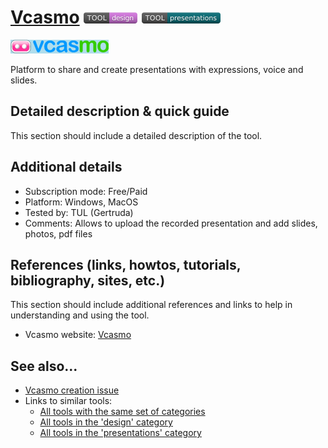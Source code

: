 # [Vcasmo](https://www.vcasmo.com/)  [<img src="images/design.png" align="bottom">](https://github.com/e-CLOSE/Toolbox/issues?q=label%3A01_TOOL+label%3Adesign) [<img src="images/presentations.png" align="bottom">](https://github.com/e-CLOSE/Toolbox/issues?q=label%3A01_TOOL+label%3Apresentations)

![Vcasmo Logo](images/vcasmo.png)

Platform to share and create presentations with expressions, voice and slides.


## Detailed description & quick guide

This section should include a detailed description of the tool.


## Additional details

- Subscription mode: Free/Paid
- Platform: Windows, MacOS
- Tested by: TUL (Gertruda)
- Comments: Allows to upload the recorded presentation and add slides, photos, pdf files


## References (links, howtos, tutorials, bibliography, sites, etc.)

This section should include additional references and links to help in
understanding and using the tool.

- Vcasmo website: [Vcasmo](https://www.vcasmo.com/)


## See also...

- [Vcasmo creation issue](https://github.com/e-CLOSE/Toolbox/issues/166)
- Links to similar tools:
  - [All tools with the same set of categories](https://github.com/e-CLOSE/Toolbox/issues?q=label%3A01_TOOL+label%3Apresentations)
  - [All tools in the 'design' category](https://github.com/e-CLOSE/Toolbox/issues?q=label%3A01_TOOL+label%3Adesign)
  - [All tools in the 'presentations' category](https://github.com/e-CLOSE/Toolbox/issues?q=label%3A01_TOOL+label%3Apresentations)
